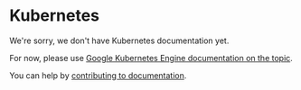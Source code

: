 # Kubernetes

We're sorry, we don't have Kubernetes documentation yet.

For now, please use [Google Kubernetes Engine documentation on the topic](https://cloud.google.com/python/django/kubernetes-engine).

You can help by [contributing to documentation](../development/documentation.md).
